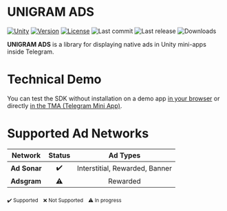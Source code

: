 # UNIGRAM ADS

[![Unity](https://img.shields.io/badge/Unity-2020.1+-2296F3.svg?color=318CE7&style=flat-square&logo=Unity&logoColor=E0FFFF)](https://unity.com/releases/editor/archive)
[![Version](https://img.shields.io/github/package-json/v/MrVeit/Veittech-UnigramAds?color=318CE7&style=flat-square&logo=buffer&logoColor=E0FFFF)](package.json)
[![License](https://img.shields.io/github/license/MrVeit/Veittech-UnigramAds?color=318CE7&style=flat-square&logo=github&logoColor=E0FFFF)](LICENSE)
![Last commit](https://img.shields.io/github/last-commit/MrVeit/Veittech-UnigramAds/master?color=318CE7&style=flat-square&logo=alwaysdata&logoColor=E0FFFF)
![Last release](https://img.shields.io/github/release-date/MrVeit/Veittech-UnigramAds?color=318CE7&style=flat-square&logo=Dropbox&logoColor=E0FFFF)
![Downloads](https://img.shields.io/github/downloads/MrVeit/Veittech-UnigramAds/total?color=318CE7&style=flat-square&logo=codeigniter&logoColor=E0FFFF)

**UNIGRAM ADS** is a library for displaying native ads in Unity mini-apps inside Telegram.

# Technical Demo

You can test the SDK without installation on a demo app [in your browser](https://mrveit.github.io/Veittech-UnigramAds/) or directly [in the TMA (Telegram Mini App)](https://t.me/UnigramAds_bot/start).

# Supported Ad Networks

|           Network       |   Status   |               Ad Types             |
| ----------------------- | :--------: | :--------------------------------: |
| **Ad Sonar**            | ✔️         | Interstitial, Rewarded, Banner    |
| **Adsgram**             | ⚠️         | Rewarded                          |
 
<sub>✔️ Supported</sub> &nbsp; <sub>❌ Not Supported</sub> &nbsp; <sub>⚠️ In progress</sub>
